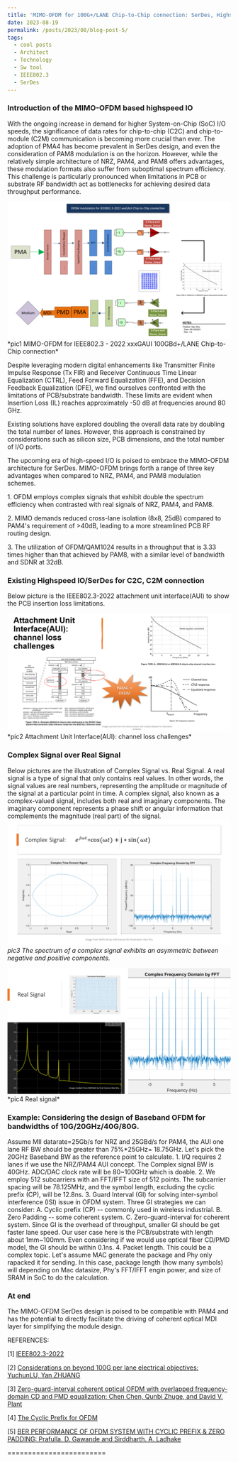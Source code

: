 ```yaml
---
title: 'MIMO-OFDM for 100G+/LANE Chip-to-Chip connection: SerDes, Highspeed I/O'
date: 2023-08-19
permalink: /posts/2023/08/blog-post-5/
tags:
  - cool posts
  - Architect
  - Technology
  - Sw tool
  - IEEE802.3
  - SerDes
---
```

### Introduction of the MIMO-OFDM based highspeed IO
With the ongoing increase in demand for higher System-on-Chip (SoC) I/O speeds, the significance of data rates for chip-to-chip (C2C) and chip-to-module (C2M) communication is becoming more crucial than ever. The adoption of PMA4 has become prevalent in SerDes design, and even the consideration of PAM8 modulation is on the horizon. However, while the relatively simple architecture of NRZ, PAM4, and PAM8 offers advantages, these modulation formats also suffer from suboptimal spectrum efficiency. This challenge is particularly pronounced when limitations in PCB or substrate RF bandwidth act as bottlenecks for achieving desired data throughput performance.

<a href="/images/MIMO_OFDM-Modulation.png">
    <img 
        src="/images/MIMO_OFDM-Modulation.png" 
    >
</a>
*pic1 MIMO-OFDM for IEEE802.3 - 2022 xxxGAUI 100GBd+/LANE Chip-to-Chip connection*

Despite leveraging modern digital enhancements like Transmitter Finite Impulse Response (Tx FIR) and Receiver Continuous Time Linear Equalization (CTRL), Feed Forward Equalization (FFE), and Decision Feedback Equalization (DFE), we find ourselves confronted with the limitations of PCB/substrate bandwidth. These limits are evident when Insertion Loss (IL) reaches approximately -50 dB at frequencies around 80 GHz.

Existing solutions have explored doubling the overall data rate by doubling the total number of lanes. However, this approach is constrained by considerations such as silicon size, PCB dimensions, and the total number of I/O ports.

The upcoming era of high-speed I/O is poised to embrace the MIMO-OFDM architecture for SerDes. MIMO-OFDM brings forth a range of three key advantages when compared to NRZ, PAM4, and PAM8 modulation schemes.

1\.  OFDM employs complex signals that exhibit double the spectrum efficiency when contrasted with real signals of NRZ, PAM4, and PAM8.

2\.  MIMO demands reduced cross-lane isolation (8x8, 25dB) compared to PAM4's requirement of >40dB, leading to a more streamlined PCB RF routing design.

3\.  The utilization of OFDM/QAM1024 results in a throughput that is 3.33 times higher than that achieved by PAM8, with a similar level of bandwidth and SDNR at 32dB.

### Existing Highspeed IO/SerDes for C2C, C2M connection
Below picture is the IEEE802.3-2022 attachment unit interface(AUI) to show the PCB insertion loss limitations.

<a href="/images/IEEE802.3_AUI.png">
    <img 
        src="/images/IEEE802.3_AUI.png" 
    >
</a>
*pic2 Attachment Unit Interface(AUI): channel loss challenges*

### Complex Signal over Real Signal
Below pictures are the illustration of Complex Signal vs. Real Signal. A real signal is a type of signal that only contains real values. In other words, the signal values are real numbers, representing the amplitude or magnitude of the signal at a particular point in time. A complex signal, also known as a complex-valued signal, includes both real and imaginary components. The imaginary component represents a phase shift or angular information that complements the magnitude (real part) of the signal.
<a href="/images/Matlab_complex_signal1.png">
    <img 
        src="/images/Matlab_complex_signal1.png" 
    >
</a>
*pic3 The spectrum of a complex signal exhibits an asymmetric between negative and positive components.*

<a href="/images/Matlab_complex_signal2.png">
    <img 
        src="/images/Matlab_complex_signal2.png" 
    >
</a>
*pic4 Real signal*

### Example: Considering the design of Baseband OFDM for bandwidths of 10G/20GHz/40G/80G.

Assume MII datarate=25Gb/s for NRZ and 25GBd/s for PAM4, the AUI one lane RF BW should be greater than 75%*25GHz= 18.75GHz. Let's pick the 20GHz Baseband BW as the reference point to calculate.
1\. I/Q requires 2 lanes if we use the NRZ/PAM4 AUI concept. The Complex signal BW is 40GHz. ADC/DAC clock rate will be 80~100GHz which is doable.
2\. We employ 512 subcarriers with an FFT/IFFT size of 512 points. The subcarrier spacing will be 78.125MHz, and the symbol length, excluding the cyclic prefix (CP), will be 12.8ns.
3\. Guard Interval (GI) for solving inter-symbol interference (ISI) issue in OFDM system. Three GI strategies we can consider: A. Cyclic prefix (CP) -- commonly used in wireless industrial. B. Zero Padding -- some coherent system. C. Zero-guard-interval for coherent system. Since GI is the overhead of throughput, smaller GI should be get faster lane speed. Our user case here is the PCB/substrate with length about 1mm~100mm. Even considering if we would use optical fiber CD/PMD model, the GI should be within 0.1ns.
4\. Packet length. This could be a complex topic. Let's assume MAC generate the package and Phy only rapacked it for sending. In this case, package length (how many symbols) will depending on Mac datasize, Phy's FFT/IFFT engin power, and size of SRAM in SoC to do the calculation.        

### At end

The MIMO-OFDM SerDes design is poised to be compatible with PAM4 and has the potential to directly facilitate the driving of coherent optical MDI layer for simplifying the module design.


REFERENCES:

[1] [IEEE802.3-2022](https://standards.ieee.org/ieee/802.3/10422/) 

[2] [Considerations on beyond 100G per lane electrical objectives: YuchunLU, Yan ZHUANG](https://www.ieee802.org/3/B400G/public/21_05/lu_b400g_01_210517.pdf) 

[3] [Zero-guard-interval coherent optical OFDM with overlapped frequency-domain CD and PMD equalization: Chen Chen, Qunbi Zhuge, and David V. Plant](https://opg.optica.org/oe/fulltext.cfm?uri=oe-19-8-7451&id=211579)

[4] [The Cyclic Prefix for OFDM](https://dspillustrations.com/pages/posts/misc/the-cyclic-prefix-cp-in-ofdm.html)

[5] [BER PERFORMANCE OF OFDM SYSTEM WITH CYCLIC PREFIX & ZERO PADDING: Prafulla. D. Gawande and Sirddharth. A. Ladhake](https://citeseerx.ist.psu.edu/document?repid=rep1&type=pdf&doi=b9c70ed47c6857fab96ed12c937fc5495b235b6a)


========================